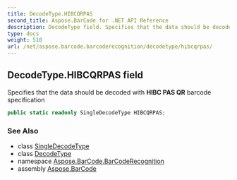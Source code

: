 ```yaml
---
title: DecodeType.HIBCQRPAS
second_title: Aspose.BarCode for .NET API Reference
description: DecodeType field. Specifies that the data should be decoded with HIBC PAS QR barcode specification
type: docs
weight: 510
url: /net/aspose.barcode.barcoderecognition/decodetype/hibcqrpas/
---
```

## DecodeType.HIBCQRPAS field

Specifies that the data should be decoded with **HIBC PAS QR** barcode specification

```csharp
public static readonly SingleDecodeType HIBCQRPAS;
```

### See Also

* class [SingleDecodeType](../../singledecodetype/)
* class [DecodeType](../)
* namespace [Aspose.BarCode.BarCodeRecognition](../../decodetype/)
* assembly [Aspose.BarCode](../../../)


